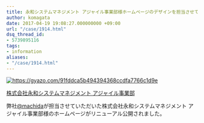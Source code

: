 ```yaml
---
title: 永和システムマネジメント アジャイル事業部様ホームページのデザインを担当させていただきました。
author: komagata
date: 2017-04-19 19:08:27.000000000 +09:00
url: "/case/1914.html"
dsq_thread_id:
- 5739895116
tags:
- information
aliases:
- "/case/1914.html"
---
```

<a href="http://agile.esm.co.jp/index.html" target="_blank"><img src="https://i.gyazo.com/91fddca5b494394368ccdfa7766c1d9e.png" alt="https://gyazo.com/91fddca5b494394368ccdfa7766c1d9e" style="max-width: 500px" /></a>

<a href="http://agile.esm.co.jp/index.html" target="_blank">株式会社永和システムマネジメント アジャイル事業部</a>

弊社[@machida][1]が担当させていただいた株式会社永和システムマネジメント アジャイル事業部様のホームページがリニューアル公開されました。

 [1]: https://twitter.com/machida

